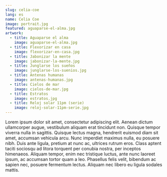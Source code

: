 ```yaml
---
slug: celia-coe
lang: es
name: Celia Coe
image: portrait.jpg
featured: aguaparse-el-alma.jpg
artwork:
  - title: Aguaparse el alma
    image: aguaparse-el-alma.jpg
  - title: Flexorizar en casa
    image: flexorizar-en-casa.jpg
  - title: Jabonizar la mente
    image: jabonizar-la-mente.jpg
  - title: Junglarse los sueños
    image: junglarse-los-suenios.jpg
  - title: Antenas humanas
    image: antenas-humanas.jpg
  - title: Cielos de mar
    image: cielos-de-mar.jpg
  - title: Estratos
    image: estratos.jpg
  - title: Reloj solar 11pm (serie)
    image: reloj-solar-11pm-serie.jpg
---
```


Lorem ipsum dolor sit amet, consectetur adipiscing elit. Aenean dictum
ullamcorper augue, vestibulum aliquam erat tincidunt non. Quisque tempor viverra
nulla in sagittis. Quisque lectus magna, hendrerit euismod diam sit amet,
accumsan vehicula arcu. Nunc imperdiet maximus nulla, eu posuere nibh. Duis ante
ligula, pretium at nunc ac, ultrices rutrum eros. Class aptent taciti sociosqu
ad litora torquent per conubia nostra, per inceptos himenaeos. Aliquam tempor,
enim nec tristique luctus, ante nunc laoreet ipsum, ac accumsan tortor quam a
leo. Phasellus felis velit, bibendum ac sapien nec, posuere fermentum lectus.
Aliquam nec libero eu ligula sodales mattis.
